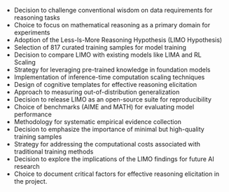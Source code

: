 - Decision to challenge conventional wisdom on data requirements for reasoning tasks
- Choice to focus on mathematical reasoning as a primary domain for experiments
- Adoption of the Less-Is-More Reasoning Hypothesis (LIMO Hypothesis)
- Selection of 817 curated training samples for model training
- Decision to compare LIMO with existing models like LIMA and RL Scaling
- Strategy for leveraging pre-trained knowledge in foundation models
- Implementation of inference-time computation scaling techniques
- Design of cognitive templates for effective reasoning elicitation
- Approach to measuring out-of-distribution generalization
- Decision to release LIMO as an open-source suite for reproducibility
- Choice of benchmarks (AIME and MATH) for evaluating model performance
- Methodology for systematic empirical evidence collection
- Decision to emphasize the importance of minimal but high-quality training samples
- Strategy for addressing the computational costs associated with traditional training methods
- Decision to explore the implications of the LIMO findings for future AI research
- Choice to document critical factors for effective reasoning elicitation in the project.